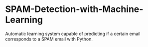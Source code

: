 # SPAM-Detection-with-Machine-Learning

Automatic learning system capable of predicting if a certain email corresponds to a SPAM email with Python.
